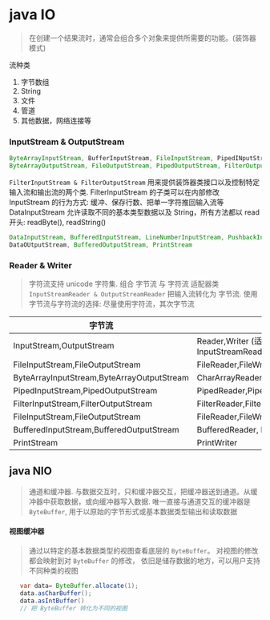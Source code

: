 # java IO
> 在创建一个结果流时，通常会组合多个对象来提供所需要的功能。(装饰器模式)

流种类
1. 字节数组
2. String
3. 文件
4. 管道
5. 其他数据，网络连接等

### InputStream & OutputStream
```java
ByteArrayInputStream, BufferInputStream, FileInputStream, PipedINputStream, FilterInputStream
ByteArrayOutputStream, FileOutputStream, PipedOutputStream, FilterOutputStream
``` 

`FilterInputStream & FilterOutputStream` 用来提供装饰器类接口以及控制特定输入流和输出流的两个类.
FilterInputStream 的子类可以在内部修改 InputStream 的行为方式: 缓冲、保存行数、把单一字符推回输入流等
DataInputStream 允许读取不同的基本类型数据以及 String，所有方法都以 read 开头: readByte(), readString()
```java
DataInputStream, BufferedInputStream, LineNumberInputStream, PushbackInputStream
DataOUtputStream, BufferedOutputStream, PrintStream
```

### Reader & Writer
> 字符流支持 unicode 字符集. 组合 字节流 与 字符流 适配器类 `InputStreamReader & OutputStreamReader` 把输入流转化为 字节流.
  使用字节流与字符流的选择: 尽量使用字符流，其次字节流

字节流 | 字符流
--- | ---
InputStream,OutputStream | Reader,Writer (适配器: InputStreamReader,OutputStreamWriter) 
FileInputStream,FileOutputStream | FileReader,FileWriter
ByteArrayInputStream,ByteArrayOutputStream | CharArrayReader,CharArrayWriter
PipedInputStream,PipedOutputStream | PipedReader,PipedWriter
FilterInputStream,FilterOutputStream| FilterReader,FilterWriter
FileInputStream,FileOutputStream| FileReader,FileWriter
BufferedInputStream,BufferedOutputStream | BufferedReader, BufferedWriter
PrintStream | PrintWriter


## java NIO
> 通道和缓冲器. 与数据交互时，只和缓冲器交互，把缓冲器送到通道。从缓冲器中获取数据，或向缓冲器写入数据.
  唯一直接与通道交互的缓冲器是 `ByteBuffer`, 用于以原始的字节形式或基本数据类型输出和读取数据

#### 视图缓冲器
> 通过以特定的基本数据类型的视图查看底层的 `ByteBuffer`。 对视图的修改都会映射到对 `ByteBuffer` 的修改， 依旧是储存数据的地方，可以用户支持不同种类的视图
```java
   var data= ByteBuffer.allocate(1);
   data.asCharBuffer();
   data.asIntBuffer()
   // 把 ByteBuffer 转化为不同的视图
```


  



